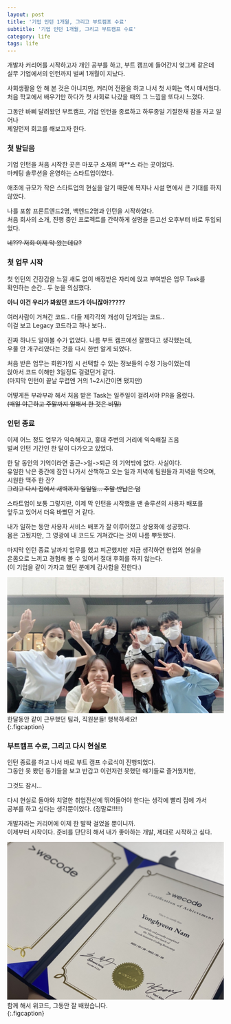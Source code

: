 ```yaml
---
layout: post
title: '기업 인턴 1개월, 그리고 부트캠프 수료'
subtitle: '기업 인턴 1개월, 그리고 부트캠프 수료'
category: life
tags: life
---
```


<!-- more -->

개발자 커리어를 시작하고자 개인 공부를 하고, 부트 캠프에 들어간지 엊그제 같은데  
실무 기업에서의 인턴까지 벌써 1개월이 지났다.  

사회생활을 안 해 본 것은 아니지만, 커리어 전환을 하고 나서 첫 사회는 역시 매서웠다.  
처음 학교에서 배우기만 하다가 첫 사회로 나갔을 때의 그 느낌을 또다시 느꼈다.  

그동안 바삐 달려왔던 부트캠프, 기업 인턴을 종료하고 하루종일 기절한채 잠을 자고 일어나  
제일먼저 회고를 해보고자 한다.  

### 첫 발딛음  
기업 인턴을 처음 시작한 곳은 마포구 소재의 파**스 라는 곳이었다.  
마케팅 솔루션을 운영하는 스타트업이었다.  

애초에 규모가 작은 스타트업의 현실을 알기 때문에 복지나 시설 면에서 큰 기대를 하지 않았다.  

나를 포함 프론트엔드2명, 백엔드2명과 인턴을 시작하였다.  
처음 회사의 소개, 진행 중인 프로젝트를 간략하게 설명을 듣고선 오후부터 바로 투입되었다.  

~~네??? 저희 이제 막 왔는데요?~~  

### 첫 업무 시작  
첫 인턴의 긴장감을 느낄 새도 없이 배정받은 자리에 앉고 부여받은 업무 Task를  
확인하는 순간.. 두 눈을 의심했다.  

__아니 이건 우리가 봐왔던 코드가 아니잖아?????__  

여러사람이 거쳐간 코드.. 다들 제각각의 개성이 담겨있는 코드..  
이걸 보고 Legacy 코드라고 하나 보다..  

진짜 하나도 알아볼 수가 없었다. 나름 부트 캠프에선 잘했다고 생각했는데,  
우물 안 개구리였다는 것을 다시 한번 알게 되었다.  

처음 받은 업무는 회원가입 시 선택할 수 있는 정보들의 수정 기능이었는데  
앉아서 코드 이해만 3일정도 걸렸던거 같다.  
(마지막 인턴이 끝날 무렵엔 거의 1~2시간이면 됐지만)  

어떻게든 부랴부랴 해서 처음 받은 Task는 일주일이 걸려서야 PR을 올렸다.  
~~(매일 야근하고 주말까지 일해서 한 것은 비밀)~~  

### 인턴 종료  
이제 어느 정도 업무가 익숙해지고, 홍대 주변의 거리에 익숙해질 즈음  
벌써 인턴 기간인 한 달이 다가오고 있었다.  

한 달 동안의 기억이라면 출근->일->퇴근 의 기억밖에 없다. 사실이다.  
유일한 낙은 중간에 잠깐 나가서 산책하고 오는 일과 저녁에 팀원들과 저녁을 먹으며,  
시원한 맥주 한 잔?  
~~그리고 다시 집에서 새벽까지 일일일... 주말 반납은 덤~~  

스타트업이 보통 그렇지만, 이제 막 인턴을 시작했을 땐 솔루션의 사용자 배포를  
앞두고 있어서 더욱 바빴던 거 같다.  

내가 일하는 동안 사용자 서비스 배포가 잘 이루어졌고 상용화에 성공했다.  
몸은 고됬지만, 그 영광에 내 코드도 거쳐갔다는 것이 나름 뿌듯했다.  

마지막 인턴 종료 날까지 업무를 했고 피곤했지만 지금 생각하면 현업의 현실을  
온몸으로 느끼고 경험해 볼 수 있어서 절대 후회를 하지 않는다.  
(이 기업을 같이 가자고 했던 분에게 감사함을 전한다.)  

![panomix](/assets/img/life/2022-05-22-life/panomix.JPG)  
한달동안 같이 근무했던 팀과, 직원분들! 행복하세요!  
{:.figcaption}  

### 부트캠프 수료, 그리고 다시 현실로  
인턴 종료를 하고 나서 바로 부트 캠프 수료식이 진행되었다.  
그동안 못 봤던 동기들을 보고 반갑고 이런저런 못했던 얘기들로 즐거웠지만,

그것도 잠시...  

다시 현실로 돌아와 치열한 취업전선에 뛰어들어야 한다는 생각에 빨리 집에 가서  
공부를 하고 싶다는 생각뿐이었다. (정말로!!!!!)  

개발자라는 커리어에 이제 한 발짝 걸었을 뿐이니까.  
이제부터 시작이다. 준비를 단단히 해서 내가 좋아하는 개발, 제대로 시작하고 싶다.  

![Completion](/assets/img/life/2022-05-22-life/tnfy.jpg)  
함께 해서 위코드, 그동안 잘 배웠습니다.  
{:.figcaption} 



